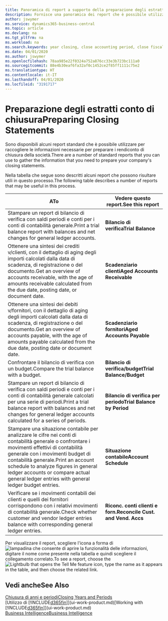 ```yaml
---
title: Panoramica di report a supporto della preparazione degli estratti conto di chiusura | Documenti Microsoft
description: Fornisce una panoramica dei report che è possibile utilizzare per raccogliere le informazioni e preparare gli estratti conto di chiusura della società alla chiusura dell'anno fiscale.
author: jswymer
ms.service: dynamics365-business-central
ms.topic: article
ms.devlang: na
ms.tgt_pltfrm: na
ms.workload: na
ms.search.keywords: year closing, close accounting period, close fiscal year, aging, creditor payments, vendor payments, assets, liabilities, equity, analysis, reporting, financial report, business intelligence, BI, Power Bi, KPI
ms.date: 04/01/2020
ms.author: jswymer
ms.openlocfilehash: 78aa985e22f0324a752a876cc33e3b723bc111a0
ms.sourcegitcommit: 88e4b30eaf6fa32af0c1452ce2f85ff1111c75e2
ms.translationtype: HT
ms.contentlocale: it-IT
ms.lasthandoff: 04/01/2020
ms.locfileid: "3191717"
---
```

# <a name="preparing-closing-statements"></a><span data-ttu-id="14fd2-103">Preparazione degli estratti conto di chiusura</span><span class="sxs-lookup"><span data-stu-id="14fd2-103">Preparing Closing Statements</span></span>
<span data-ttu-id="14fd2-104">Sono disponibili alcuni report standard che è possibile utilizzare per raccogliere le informazioni necessarie per preparare i rendiconto di chiusura della società.</span><span class="sxs-lookup"><span data-stu-id="14fd2-104">There are a number of standard reports that you can use to gather the information that you need to prepare your company's closing statements.</span></span>

<span data-ttu-id="14fd2-105">Nella tabella che segue sono descritti alcuni report che possono risultare utili in questo processo.</span><span class="sxs-lookup"><span data-stu-id="14fd2-105">The following table describes a number of reports that may be useful in this process.</span></span>  

| <span data-ttu-id="14fd2-106">A</span><span class="sxs-lookup"><span data-stu-id="14fd2-106">To</span></span> | <span data-ttu-id="14fd2-107">Vedere questo report.</span><span class="sxs-lookup"><span data-stu-id="14fd2-107">See this report</span></span> |
| --- | --- |
| <span data-ttu-id="14fd2-108">Stampare un report di bilancio di verifica con saldi periodi e conti per i conti di contabilità generale.</span><span class="sxs-lookup"><span data-stu-id="14fd2-108">Print a trial balance report with balances and net changes for general ledger accounts.</span></span> |<span data-ttu-id="14fd2-109">**Bilancio di verifica**</span><span class="sxs-lookup"><span data-stu-id="14fd2-109">**Trial Balance**</span></span> |
| <span data-ttu-id="14fd2-110">Ottenere una sintesi dei crediti v/clienti, con il dettaglio di aging degli importi calcolati dalla data di scadenza, di registrazione o del documento.</span><span class="sxs-lookup"><span data-stu-id="14fd2-110">Get an overview of accounts receivable, with the age of amounts receivable calculated from the due date, posting date, or document date.</span></span> |<span data-ttu-id="14fd2-111">**Scadenziario clienti**</span><span class="sxs-lookup"><span data-stu-id="14fd2-111">**Aged Accounts Receivable**</span></span> |
| <span data-ttu-id="14fd2-112">Ottenere una sintesi dei debiti v/fornitori, con il dettaglio di aging degli importi calcolati dalla data di scadenza, di registrazione o del documento.</span><span class="sxs-lookup"><span data-stu-id="14fd2-112">Get an overview of accounts payable, with the age of amounts payable calculated from the due date, posting date or document date.</span></span> |<span data-ttu-id="14fd2-113">**Scadenziario fornitori**</span><span class="sxs-lookup"><span data-stu-id="14fd2-113">**Aged Accounts Payable**</span></span> |
| <span data-ttu-id="14fd2-114">Confrontare il bilancio di verifica con un budget.</span><span class="sxs-lookup"><span data-stu-id="14fd2-114">Compare the trial balance with a budget.</span></span> |<span data-ttu-id="14fd2-115">**Bilancio di verifica/budget**</span><span class="sxs-lookup"><span data-stu-id="14fd2-115">**Trial Balance/Budget**</span></span> |
| <span data-ttu-id="14fd2-116">Stampare un report di bilancio di verifica con saldi periodi e conti per i conti di contabilità generale calcolati per una serie di periodi.</span><span class="sxs-lookup"><span data-stu-id="14fd2-116">Print a trial balance report with balances and net changes for general ledger accounts calculated for a series of periods.</span></span> |<span data-ttu-id="14fd2-117">**Bilancio di verifica per periodo**</span><span class="sxs-lookup"><span data-stu-id="14fd2-117">**Trial Balance by Period**</span></span> |
| <span data-ttu-id="14fd2-118">Stampare una situazione contabile per analizzare le cifre nei conti di contabilità generale o confrontare i movimenti effettivi di contabilità generale con i movimenti budget di contabilità generale.</span><span class="sxs-lookup"><span data-stu-id="14fd2-118">Print an account schedule to analyze figures in general ledger accounts or compare actual general ledger entries with general ledger budget entries.</span></span> |<span data-ttu-id="14fd2-119">**Situazione contabile**</span><span class="sxs-lookup"><span data-stu-id="14fd2-119">**Account Schedule**</span></span> |
| <span data-ttu-id="14fd2-120">Verificare se i movimenti contabili dei clienti e quelli dei fornitori corrispondono con i relativi movimenti di contabilità generale.</span><span class="sxs-lookup"><span data-stu-id="14fd2-120">Check whether customer and vendor ledger entries balance with corresponding general ledger entries.</span></span> |<span data-ttu-id="14fd2-121">**Riconc. conti clienti e forn.**</span><span class="sxs-lookup"><span data-stu-id="14fd2-121">**Reconcile Cust. and Vend. Accs**</span></span> |

<span data-ttu-id="14fd2-122">Per visualizzare il report, scegliere l'icona a forma di ![lampadina che consente di aprire la funzionalità delle informazioni](media/ui-search/search_small.png "Informazioni sull'operazione che si desidera eseguire"), digitare il nome come presente nella tabella e quindi scegliere il collegamento correlato.</span><span class="sxs-lookup"><span data-stu-id="14fd2-122">To see a report, choose the ![Lightbulb that opens the Tell Me feature](media/ui-search/search_small.png "Tell me what you want to do") icon, type the name as it appears in the table, and then choose the related link.</span></span>

## <a name="see-also"></a><span data-ttu-id="14fd2-123">Vedi anche</span><span class="sxs-lookup"><span data-stu-id="14fd2-123">See Also</span></span>
[<span data-ttu-id="14fd2-124">Chiusura di anni e periodi</span><span class="sxs-lookup"><span data-stu-id="14fd2-124">Closing Years and Periods</span></span>](year-close-years-periods.md)  
<span data-ttu-id="14fd2-125">[Utilizzo di [!INCLUDE[d365fin](includes/d365fin_md.md)]](ui-work-product.md)</span><span class="sxs-lookup"><span data-stu-id="14fd2-125">[Working with [!INCLUDE[d365fin](includes/d365fin_md.md)]](ui-work-product.md)</span></span>  
[<span data-ttu-id="14fd2-126">Business Intelligence</span><span class="sxs-lookup"><span data-stu-id="14fd2-126">Business Intelligence</span></span>](bi.md)

